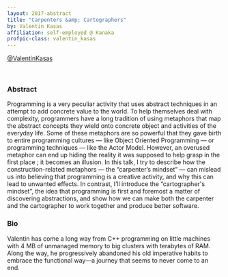 ```yaml
---
layout: 2017-abstract
title: "Carpenters &amp; Cartographers"
by: Valentin Kasas
affiliation: self-employed @ Kanaka
profpic-class: valentin_kasas
---
```


[@ValentinKasas](https://twitter.com/ValentinKasas)

<br/>

### Abstract

Programming is a very peculiar activity that uses abstract techniques in an attempt to add concrete value to the world.   To help themselves deal with complexity, programmers have a long tradition of using metaphors that map the abstract concepts they wield onto concrete object and activities of the everyday life. Some of these metaphors are so powerful that they gave birth to entire programming cultures — like Object Oriented Programming — or programming techniques — like the Actor Model. However, an overused metaphor can end up hiding the reality it was supposed to help grasp in the first place ; it becomes an illusion. In this talk, I try to describe how the construction-related metaphors — the “carpenter’s mindset” — can mislead us into believing that programming is a creative activity, and why this can lead to unwanted effects. In contrast, I’ll introduce the “cartographer's mindset”, the idea that programming is first and foremost a matter of discovering abstractions, and show how we can make both the carpenter and the cartographer to work together and produce better software.

### Bio

Valentin has come a long way from C++ programming on little machines with 4 MB of unmanaged memory to big clusters with terabytes of RAM. Along the way, he progressively abandoned his old imperative habits to embrace the functional way—a journey that seems to never come to an end.
